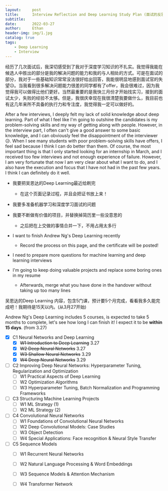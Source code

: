 ```yaml
---
layout:     post
title:      Interview Reflection and Deep Learning Study Plan (面试的反思和深度学习计划)
subtitle:   
date:       2022-03-27
author:     Ethan
header-img: img/1.jpg
catalog: true
tags:
    - Deep Learning
    - Interview
---
```


经历了几次面试后，我深切感受到了我对于深度学习知识的不扎实。我觉得我能在候选人中胜出的部分是我的解决问题的能力和我的与人相处的方式。可是在面试的部分，我对于一些基础知识常常没法很好给出回答，我能很明显地感到面试官的失望😥。当我看到很多解决问题能力很差的同学都有了offer，我会很难过，因为我觉得我可以做得比他们更好。当然最重要的是我快三月份才开始找实习，接到的面试太少，失败的经验不太够。但是，我很庆幸现在我很清楚我要做什么，我目前也有这几年来所不具备的执行力和专注度，我觉得我一定可以做好的。

After a few interviews, I deeply felt my lack of solid knowledge about deep learning. Part of what I feel like I'm going to outshine the candidates is my problem-solving skills and my way of getting along with people. However, in the interview part, I often can't give a good answer to some basic knowledge, and I can obviously feel the disappointment of the interviewer😥. When I see many students with poor problem-solving skills have offers, I feel sad because I think I can do better than them. Of course, the most important thing is that I only started looking for an internship in March, and I received too few interviews and not enough experience of failure. However, I am very fortunate that now I am very clear about what I want to do, and I also have the execution and focus that I have not had in the past few years. I think I can definitely do it well.



- 我要把吴恩达的Deep Learning最近给刷完
  - 在这个页面记录过程，并且会把证书放上来！
- 我要多准备机器学习和深度学习面试的问题
- 我要不断做有价值的项目，并替换掉简历里一些没意思的
  - 之后把在上交做的事情合并一下，不用占用太多行

- I want to finish Andrew Ng's Deep Learning recently
   - Record the process on this page, and the certificate will be posted!
- I need to prepare more questions for machine learning and deep learning interviews
- I'm going to keep doing valuable projects and replace some boring ones in my resume
   - Afterwards, merge what you have done in the handover without taking up too many lines



吴恩达的Deep Learning 内容，包含5门课，预计要5个月完成，看看我多久能完成吧！我期待是15天以内。(从3月27开始)

Andrew Ng's Deep Learning includes 5 courses, is expected to take 5 months to complete, let's see how long I can finish it! I expect it to be **within 15 days**. (from 3.27)

- [x] C1 Neural Networks and Deep Learning
  - [x] ~~W1 Introduction to Deep Learning~~ 3.27
  - [x] ~~W2 Deep Neural Networks~~ 3.27
  - [x] ~~W3 Shallow Neural Networks~~  3.29
  - [x] ~~W4 Deep Neural Networks~~ 3.29
- [ ] C2 Improving Deep Neural Networks: Hyperparameter Tuning, Regularization and Optimization
  - [ ] W1 Practical Aspects of Deep Learning
  - [ ] W2 Optimization Algorithms
  - [ ] W3 Hyperparameter Tuning, Batch Normalization and Programming Frameworks
- [ ] C3 Structuring Machine Learning Projects
  - [ ] W1 ML Strategy (1)
  - [ ] W2 ML Strategy (2)
- [ ] C4 Convolutional Neural Networks
  - [ ] W1 Foundations of Convolutional Neural Networks
  - [ ] W2 Deep Convolutional Models: Case Studies
  - [ ] W3 Object Detection
  - [ ] W4 Special Applications: Face recognition & Neural Style Transfer
- [ ] C5 Sequence Models
  - [ ] W1 Recurrent Neural Networks
  - [ ] W2 Natural Language Processing & Word Embeddings
  - [ ] W3 Sequence Models & Attention Mechanism
  - [ ] W4 Transformer Network



